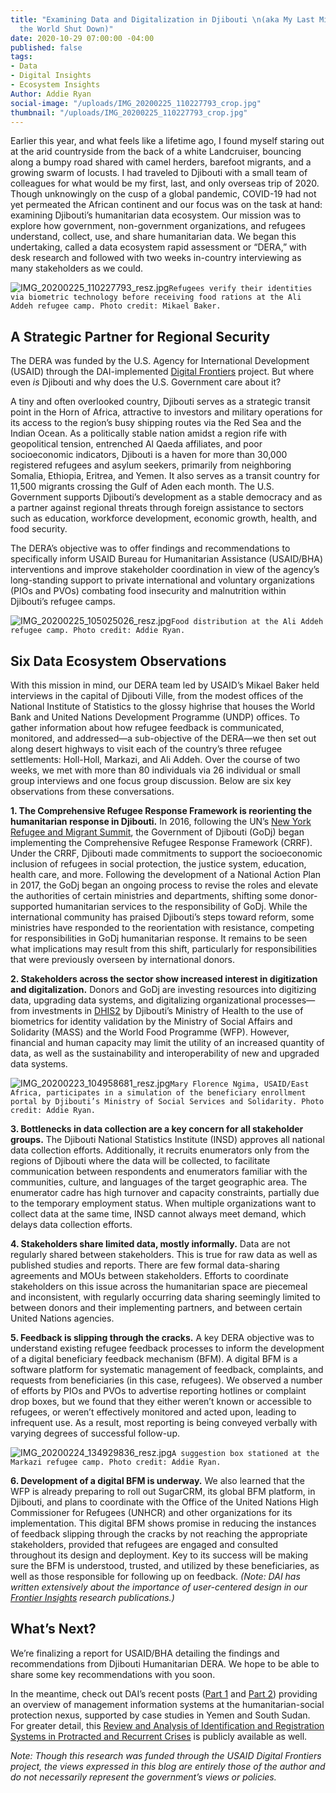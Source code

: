 ```yaml
---
title: "Examining Data and Digitalization in Djibouti \n(aka My Last Mission before
  the World Shut Down)"
date: 2020-10-29 07:00:00 -04:00
published: false
tags:
- Data
- Digital Insights
- Ecosystem Insights
Author: Addie Ryan
social-image: "/uploads/IMG_20200225_110227793_crop.jpg"
thumbnail: "/uploads/IMG_20200225_110227793_crop.jpg"
---
```


Earlier this year, and what feels like a lifetime ago, I found myself staring out at the arid countryside from the back of a white Landcruiser, bouncing along a bumpy road shared with camel herders, barefoot migrants, and a growing swarm of locusts. I had traveled to Djibouti with a small team of colleagues for what would be my first, last, and only overseas trip of 2020. Though unknowingly on the cusp of a global pandemic, COVID-19 had not yet permeated the African continent and our focus was on the task at hand: examining Djibouti’s humanitarian data ecosystem. Our mission was to explore how government, non-government organizations, and refugees understand, collect, use, and share humanitarian data. We began this undertaking, called a data ecosystem rapid assessment or “DERA,” with desk research and followed with two weeks in-country interviewing as many stakeholders as we could.

<!--more-->

![IMG_20200225_110227793_resz.jpg](/uploads/IMG_20200225_110227793_resz.jpg)`Refugees verify their identities via biometric technology before receiving food rations at the Ali Addeh refugee camp. Photo credit: Mikael Baker.`

## A Strategic Partner for Regional Security

The DERA was funded by the U.S. Agency for International Development (USAID) through the DAI-implemented [Digital Frontiers](https://www.dai.com/our-work/projects/worldwide-digital-frontiers-df) project. But where even *is* Djibouti and why does the U.S. Government care about it?

A tiny and often overlooked country, Djibouti serves as a strategic transit point in the Horn of Africa, attractive to investors and military operations for its access to the region’s busy shipping routes via the Red Sea and the Indian Ocean. As a politically stable nation amidst a region rife with geopolitical tension, entrenched Al Qaeda affiliates, and poor socioeconomic indicators, Djibouti is a haven for more than 30,000 registered refugees and asylum seekers, primarily from neighboring Somalia, Ethiopia, Eritrea, and Yemen. It also serves as a transit country for 11,500 migrants crossing the Gulf of Aden each month. The U.S. Government supports Djibouti’s development as a stable democracy and as a partner against regional threats through foreign assistance to sectors such as education, workforce development, economic growth, health, and food security.

The DERA’s objective was to offer findings and recommendations to specifically inform USAID Bureau for Humanitarian Assistance (USAID/BHA) interventions and improve stakeholder coordination in view of the agency’s long-standing support to private international and voluntary organizations (PIOs and PVOs) combating food insecurity and malnutrition within Djibouti’s refugee camps.

![IMG_20200225_105025026_resz.jpg](/uploads/IMG_20200225_105025026_resz.jpg)`Food distribution at the Ali Addeh refugee camp. Photo credit: Addie Ryan.`

## Six Data Ecosystem Observations

With this mission in mind, our DERA team led by USAID’s Mikael Baker held interviews in the capital of Djibouti Ville, from the modest offices of the National Institute of Statistics to the glossy highrise that houses the World Bank and United Nations Development Programme (UNDP) offices. To gather information about how refugee feedback is communicated, monitored, and addressed—a sub-objective of the DERA—we then set out along desert highways to visit each of the country’s three refugee settlements: Holl-Holl, Markazi, and Ali Addeh. Over the course of two weeks, we met with more than 80 individuals via 26 individual or small group interviews and one focus group discussion. Below are six key observations from these conversations.

**1. The Comprehensive Refugee Response Framework is reorienting the humanitarian response in Djibouti.** In 2016, following the UN’s [New York Refugee and Migrant Summit](https://refugeesmigrants.un.org/sites/default/files/public_summary_document_refugee_summit_final_11-11-2016.pdf#:\~:text=Leaders%E2%80%99%20Summit%20on%20Refugees%20On%2020%20September%202016%2C,the%20international%20community%E2%80%99s%20capacity%20to%20address%20mass%20displacement.), the Government of Djibouti (GoDj) began implementing the Comprehensive Refugee Response Framework (CRRF). Under the CRRF, Djibouti made commitments to support the socioeconomic inclusion of refugees in social protection, the justice system, education, health care, and more. Following the development of a National Action Plan in 2017, the GoDj began an ongoing process to revise the roles and elevate the authorities of certain ministries and departments, shifting some donor-supported humanitarian services to the responsibility of GoDj. While the international community has praised Djibouti’s steps toward reform, some ministries have responded to the reorientation with resistance, competing for responsibilities in GoDj humanitarian response. It remains to be seen what implications may result from this shift, particularly for responsibilities that were previously overseen by international donors.

**2. Stakeholders across the sector show increased interest in digitization and digitalization.** Donors and GoDj are investing resources into digitizing data, upgrading data systems, and digitalizing organizational processes—from investments in [DHIS2](https://www.dhis2.org/) by Djibouti’s Ministry of Health to the use of biometrics for identity validation by the Ministry of Social Affairs and Solidarity (MASS) and the World Food Programme (WFP). However, financial and human capacity may limit the utility of an increased quantity of data, as well as the sustainability and interoperability of new and upgraded data systems.

![IMG_20200223_104958681_resz.jpg](/uploads/IMG_20200223_104958681_resz.jpg)`Mary Florence Ngima, USAID/East Africa, participates in a simulation of the beneficiary enrollment portal by Djibouti’s Ministry of Social Services and Solidarity. Photo credit: Addie Ryan.`

**3. Bottlenecks in data collection are a key concern for all stakeholder groups.** The Djibouti National Statistics Institute (INSD) approves all national data collection efforts. Additionally, it recruits enumerators only from the regions of Djibouti where the data will be collected, to facilitate communication between respondents and enumerators familiar with the communities, culture, and languages of the target geographic area. The enumerator cadre has high turnover and capacity constraints, partially due to the temporary employment status. When multiple organizations want to collect data at the same time, INSD cannot always meet demand, which delays data collection efforts.

**4. Stakeholders share limited data, mostly informally.** Data are not regularly shared between stakeholders. This is true for raw data as well as published studies and reports. There are few formal data-sharing agreements and MOUs between stakeholders. Efforts to coordinate stakeholders on this issue across the humanitarian space are piecemeal and inconsistent, with regularly occurring data sharing seemingly limited to between donors and their implementing partners, and between certain United Nations agencies.

**5. Feedback is slipping through the cracks.** A key DERA objective was to understand existing refugee feedback processes to inform the development of a digital beneficiary feedback mechanism (BFM). A digital BFM is a software platform for systematic management of feedback, complaints, and requests from beneficiaries (in this case, refugees). We observed a number of efforts by PIOs and PVOs to advertise reporting hotlines or complaint drop boxes, but we found that they either weren’t known or accessible to refugees, or weren’t effectively monitored and acted upon, leading to infrequent use. As a result, most reporting is being conveyed verbally with varying degrees of successful follow-up.

![IMG_20200224_134929836_resz.jpg](/uploads/IMG_20200224_134929836_resz.jpg)`A suggestion box stationed at the Markazi refugee camp. Photo credit: Addie Ryan.`

**6. Development of a digital BFM is underway.** We also learned that the WFP is already preparing to roll out SugarCRM, its global BFM platform, in Djibouti, and plans to coordinate with the Office of the United Nations High Commissioner for Refugees (UNHCR) and other organizations for its implementation. This digital BFM shows promise in reducing the instances of feedback slipping through the cracks by not reaching the appropriate stakeholders, provided that refugees are engaged and consulted throughout its design and deployment. Key to its success will be making sure the BFM is understood, trusted, and utilized by these beneficiaries, as well as those responsible for following up on feedback. *(Note: DAI has written extensively about the importance of user-centered design in our [Frontier Insights](https://www.dai.com/our-work/solutions/digital-acceleration-solutions/insights-for-emerging-markets) research publications.)*

## What’s Next?

We’re finalizing a report for USAID/BHA detailing the findings and recommendations from Djibouti Humanitarian DERA. We hope to be able to share some key recommendations with you soon.

In the meantime, check out DAI’s recent posts ([Part 1](https://dai-global-digital.com/management-information-systems-at-the-humanitarian-social-protection-nexus-interoperability.html) and [Part 2](https://dai-global-digital.com/management-information-systems-at-the-humanitarian-social-protection-nexus-part-2-risks-and-benefits.html)) providing an overview of management information systems at the humanitarian-social protection nexus, supported by case studies in Yemen and South Sudan. For greater detail, this [Review and Analysis of Identification and Registration Systems in Protracted and Recurrent Crises](https://www.dai.com/uploads/bsic-MIS-2020.pdf) is publicly available as well.

*Note: Though this research was funded through the USAID Digital Frontiers project, the views expressed in this blog are entirely those of the author and do not necessarily represent the government’s views or policies.*